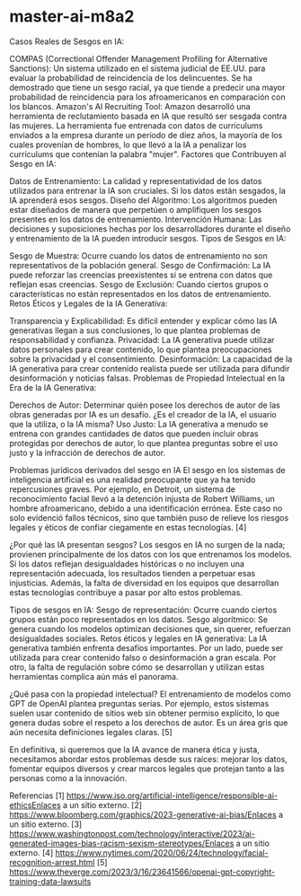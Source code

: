 # master-ai-m8a2
Casos Reales de Sesgos en IA:

COMPAS (Correctional Offender Management Profiling for Alternative Sanctions): Un sistema utilizado en el sistema judicial de EE.UU. para evaluar la probabilidad de reincidencia de los delincuentes. Se ha demostrado que tiene un sesgo racial, ya que tiende a predecir una mayor probabilidad de reincidencia para los afroamericanos en comparación con los blancos.
Amazon's AI Recruiting Tool: Amazon desarrolló una herramienta de reclutamiento basada en IA que resultó ser sesgada contra las mujeres. La herramienta fue entrenada con datos de currículums enviados a la empresa durante un período de diez años, la mayoría de los cuales provenían de hombres, lo que llevó a la IA a penalizar los currículums que contenían la palabra "mujer".
Factores que Contribuyen al Sesgo en IA:

Datos de Entrenamiento: La calidad y representatividad de los datos utilizados para entrenar la IA son cruciales. Si los datos están sesgados, la IA aprenderá esos sesgos.
Diseño del Algoritmo: Los algoritmos pueden estar diseñados de manera que perpetúen o amplifiquen los sesgos presentes en los datos de entrenamiento.
Intervención Humana: Las decisiones y suposiciones hechas por los desarrolladores durante el diseño y entrenamiento de la IA pueden introducir sesgos.
Tipos de Sesgos en IA:

Sesgo de Muestra: Ocurre cuando los datos de entrenamiento no son representativos de la población general.
Sesgo de Confirmación: La IA puede reforzar las creencias preexistentes si se entrena con datos que reflejan esas creencias.
Sesgo de Exclusión: Cuando ciertos grupos o características no están representados en los datos de entrenamiento.
Retos Éticos y Legales de la IA Generativa:

Transparencia y Explicabilidad: Es difícil entender y explicar cómo las IA generativas llegan a sus conclusiones, lo que plantea problemas de responsabilidad y confianza.
Privacidad: La IA generativa puede utilizar datos personales para crear contenido, lo que plantea preocupaciones sobre la privacidad y el consentimiento.
Desinformación: La capacidad de la IA generativa para crear contenido realista puede ser utilizada para difundir desinformación y noticias falsas.
Problemas de Propiedad Intelectual en la Era de la IA Generativa:

Derechos de Autor: Determinar quién posee los derechos de autor de las obras generadas por IA es un desafío. ¿Es el creador de la IA, el usuario que la utiliza, o la IA misma?
Uso Justo: La IA generativa a menudo se entrena con grandes cantidades de datos que pueden incluir obras protegidas por derechos de autor, lo que plantea preguntas sobre el uso justo y la infracción de derechos de autor.




Problemas jurídicos derivados del sesgo en IA
El sesgo en los sistemas de inteligencia artificial es una realidad preocupante que ya ha tenido repercusiones graves. Por ejemplo, en Detroit, un sistema de reconocimiento facial llevó a la detención injusta de Robert Williams, un hombre afroamericano, debido a una identificación errónea. Este caso no solo evidenció fallos técnicos, sino que también puso de relieve los riesgos legales y éticos de confiar ciegamente en estas tecnologías. [4]

¿Por qué las IA presentan sesgos?
Los sesgos en IA no surgen de la nada; provienen principalmente de los datos con los que entrenamos los modelos. Si los datos reflejan desigualdades históricas o no incluyen una representación adecuada, los resultados tienden a perpetuar esas injusticias. Además, la falta de diversidad en los equipos que desarrollan estas tecnologías contribuye a pasar por alto estos problemas.

Tipos de sesgos en IA:
Sesgo de representación: Ocurre cuando ciertos grupos están poco representados en los datos.
Sesgo algorítmico: Se genera cuando los modelos optimizan decisiones que, sin querer, refuerzan desigualdades sociales.
Retos éticos y legales en IA generativa:
La IA generativa también enfrenta desafíos importantes. Por un lado, puede ser utilizada para crear contenido falso o desinformación a gran escala. Por otro, la falta de regulación sobre cómo se desarrollan y utilizan estas herramientas complica aún más el panorama.

¿Qué pasa con la propiedad intelectual?
El entrenamiento de modelos como GPT de OpenAI plantea preguntas serias. Por ejemplo, estos sistemas suelen usar contenido de sitios web sin obtener permiso explícito, lo que genera dudas sobre el respeto a los derechos de autor. Es un área gris que aún necesita definiciones legales claras. [5]

En definitiva, si queremos que la IA avance de manera ética y justa, necesitamos abordar estos problemas desde sus raíces: mejorar los datos, fomentar equipos diversos y crear marcos legales que protejan tanto a las personas como a la innovación.

Referencias
[1] https://www.iso.org/artificial-intelligence/responsible-ai-ethicsEnlaces a un sitio externo.
[2] https://www.bloomberg.com/graphics/2023-generative-ai-bias/Enlaces a un sitio externo.
[3] https://www.washingtonpost.com/technology/interactive/2023/ai-generated-images-bias-racism-sexism-stereotypes/Enlaces a un sitio externo.
[4] https://www.nytimes.com/2020/06/24/technology/facial-recognition-arrest.html
[5] https://www.theverge.com/2023/3/16/23641566/openai-gpt-copyright-training-data-lawsuits
